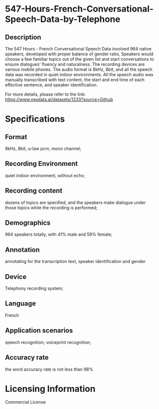 # 547-Hours-French-Conversational-Speech-Data-by-Telephone

## Description
The 547 Hours - French Conversational Speech Data involved 964 native speakers, developed with proper balance of gender ratio, Speakers would choose a few familiar topics out of the given list and start conversations to ensure dialogues' fluency and naturalness. The recording devices are various mobile phones. The audio format is 8kHz, 8bit, and all the speech data was recorded in quiet indoor environments. All the speech audio was manually transcribed with text content, the start and end time of each effective sentence, and speaker identification.

For more details, please refer to the link: https://www.nexdata.ai/datasets/1233?source=Github

# Specifications
## Format
8kHz, 8bit, u-law pcm, mono channel;
## Recording Environment
quiet indoor environment, without echo;
## Recording content
dozens of topics are specified, and the speakers make dialogue under those topics while the recording is performed;
## Demographics
964 speakers totally, with 41% male and 59% female;
## Annotation
annotating for the transcription text, speaker identification and gender
## Device
Telephony recording system;
## Language
French
## Application scenarios
speech recognition; voiceprint recognition;
## Accuracy rate
the word accuracy rate is not less than 98%

# Licensing Information
Commercial License
